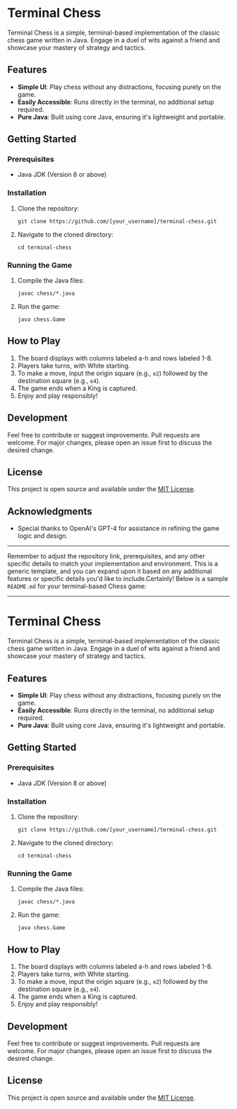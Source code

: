 # Terminal Chess

Terminal Chess is a simple, terminal-based implementation of the classic chess game written in Java. Engage in a duel of wits against a friend and showcase your mastery of strategy and tactics.

## Features

- **Simple UI**: Play chess without any distractions, focusing purely on the game.
- **Easily Accessible**: Runs directly in the terminal, no additional setup required.
- **Pure Java**: Built using core Java, ensuring it's lightweight and portable.

## Getting Started

### Prerequisites

- Java JDK (Version 8 or above)

### Installation

1. Clone the repository:
   ```
   git clone https://github.com/[your_username]/terminal-chess.git
   ```
2. Navigate to the cloned directory:
   ```
   cd terminal-chess
   ```

### Running the Game

1. Compile the Java files:
   ```
   javac chess/*.java
   ```
2. Run the game:
   ```
   java chess.Game
   ```

## How to Play

1. The board displays with columns labeled a-h and rows labeled 1-8.
2. Players take turns, with White starting.
3. To make a move, input the origin square (e.g., `e2`) followed by the destination square (e.g., `e4`).
4. The game ends when a King is captured.
5. Enjoy and play responsibly!

## Development

Feel free to contribute or suggest improvements. Pull requests are welcome. For major changes, please open an issue first to discuss the desired change.

## License

This project is open source and available under the [MIT License](LICENSE).

## Acknowledgments

- Special thanks to OpenAI's GPT-4 for assistance in refining the game logic and design.

---

Remember to adjust the repository link, prerequisites, and any other specific details to match your implementation and environment. This is a generic template, and you can expand upon it based on any additional features or specific details you'd like to include.Certainly! Below is a sample `README.md` for your terminal-based Chess game:

---

# Terminal Chess

Terminal Chess is a simple, terminal-based implementation of the classic chess game written in Java. Engage in a duel of wits against a friend and showcase your mastery of strategy and tactics.

## Features

- **Simple UI**: Play chess without any distractions, focusing purely on the game.
- **Easily Accessible**: Runs directly in the terminal, no additional setup required.
- **Pure Java**: Built using core Java, ensuring it's lightweight and portable.

## Getting Started

### Prerequisites

- Java JDK (Version 8 or above)

### Installation

1. Clone the repository:
   ```
   git clone https://github.com/[your_username]/terminal-chess.git
   ```
2. Navigate to the cloned directory:
   ```
   cd terminal-chess
   ```

### Running the Game

1. Compile the Java files:
   ```
   javac chess/*.java
   ```
2. Run the game:
   ```
   java chess.Game
   ```

## How to Play

1. The board displays with columns labeled a-h and rows labeled 1-8.
2. Players take turns, with White starting.
3. To make a move, input the origin square (e.g., `e2`) followed by the destination square (e.g., `e4`).
4. The game ends when a King is captured.
5. Enjoy and play responsibly!

## Development

Feel free to contribute or suggest improvements. Pull requests are welcome. For major changes, please open an issue first to discuss the desired change.

## License

This project is open source and available under the [MIT License](LICENSE).
